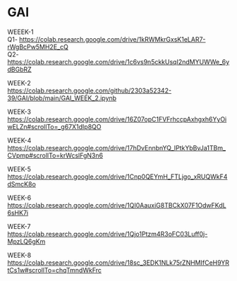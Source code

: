 # GAI   
WEEEK-1   
Q1- https://colab.research.google.com/drive/1kRWMkrGxsK1eLAR7-rWgBcPw5MH2E_cQ  
Q2- https://colab.research.google.com/drive/1c6vs9n5ckkUsqI2ndMYUWWe_6ydBGbRZ

WEEK-2  
https://colab.research.google.com/github/2303a52342-39/GAI/blob/main/GAI_WEEK_2.ipynb

WEEK-3  
https://colab.research.google.com/drive/16Z07opC1FVFrhccpAxhgxh6YyOiwELZn#scrollTo=_g67X1dIp8QO

WEEK-4  
https://colab.research.google.com/drive/17hDvEnnbnYQ_IPtkYbBvJa1TBm_CVpmp#scrollTo=krWcslFgN3n6  

WEEK-5  
https://colab.research.google.com/drive/1Cnp0QEYmH_FTLjgo_xRUQWkF4dSmcK8o
    
WEEK-6    
https://colab.research.google.com/drive/1QI0AauxiG8TBCkX07F1OdwFKdL6sHK7i
  
WEEK-7    
https://colab.research.google.com/drive/1Qjo1Ptzm4R3oFC03Luff0j-MpzLQ6gKm      

WEEK-8    
https://colab.research.google.com/drive/18sc_3EDK1NLk75rZNHMIfCeH9YRtCs1w#scrollTo=chqTmndWkFrc



